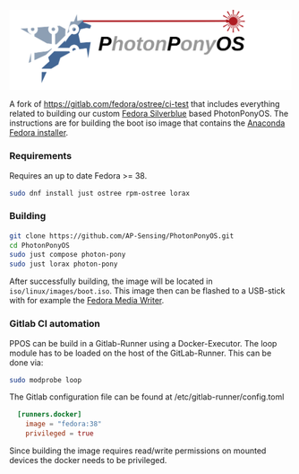 ![PhotonPonyOS](branding/ppos.svg)

A fork of https://gitlab.com/fedora/ostree/ci-test that includes everything related to building our custom [Fedora Silverblue](https://fedoraproject.org/silverblue/) based PhotonPonyOS.
The instructions are for building the boot iso image that contains the [Anaconda Fedora installer](https://fedoraproject.org/wiki/Anaconda).

### Requirements

Requires an up to date Fedora >= 38.

```bash
sudo dnf install just ostree rpm-ostree lorax
```

### Building

```bash
git clone https://github.com/AP-Sensing/PhotonPonyOS.git
cd PhotonPonyOS
sudo just compose photon-pony
sudo just lorax photon-pony
```
 
After successfully building, the image will be located in `iso/linux/images/boot.iso`.
This image then can be flashed to a USB-stick with for example the [Fedora Media Writer](https://flathub.org/apps/org.fedoraproject.MediaWriter).


### Gitlab CI automation

PPOS can be build in a Gitlab-Runner using a Docker-Executor.
The loop module has to be loaded on the host of the GitLab-Runner. This can be done via:
```bash
sudo modprobe loop
```

The Gitlab configuration file can be found at /etc/gitlab-runner/config.toml
```toml
  [runners.docker]
    image = "fedora:38"
    privileged = true
```
Since building the image requires read/write permissions on mounted devices the docker needs to be privileged.
